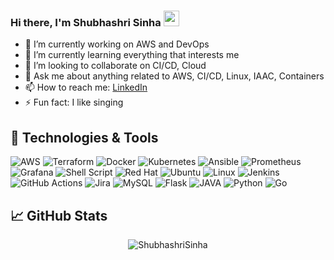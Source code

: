 ### Hi there, I'm Shubhashri Sinha <img src="https://media.giphy.com/media/hvRJCLFzcasrR4ia7z/giphy.gif" width="25px">



- 🔭 I’m currently working on AWS and DevOps
- 🌱 I’m currently learning everything that interests me
- 👯 I’m looking to collaborate on CI/CD, Cloud
- 💬 Ask me about anything related to AWS, CI/CD, Linux, IAAC, Containers
- 📫 How to reach me: [LinkedIn](https://www.linkedin.com/in/shubhashri-sinha/)
- ⚡ Fun fact: I like singing


## 🔧 Technologies & Tools

![AWS](https://img.shields.io/badge/AWS-%23FF9900.svg?style=for-the-badge&logo=amazon-aws&logoColor=white)
![Terraform](https://img.shields.io/badge/terraform-%235835CC.svg?style=for-the-badge&logo=terraform&logoColor=white)
![Docker](https://img.shields.io/badge/Docker-2CA5E0?style=for-the-badge&logo=docker&logoColor=white)
![Kubernetes](https://img.shields.io/badge/kubernetes-%23326ce5.svg?style=for-the-badge&logo=kubernetes&logoColor=white)
![Ansible](https://img.shields.io/badge/ansible-%231A1918.svg?style=for-the-badge&logo=ansible&logoColor=white)
![Prometheus](https://img.shields.io/badge/Prometheus-000000?style=for-the-badge&logo=prometheus&labelColor=000000)
![Grafana](https://img.shields.io/badge/Grafana-F2F4F9?style=for-the-badge&logo=grafana&logoColor=orange&labelColor=F2F4F9)
![Shell Script](https://img.shields.io/badge/shell_script-%23121011.svg?style=for-the-badge&logo=gnu-bash&logoColor=white)
![Red Hat](https://img.shields.io/badge/Red%20Hat-EE0000?style=for-the-badge&logo=redhat&logoColor=white)
![Ubuntu](https://img.shields.io/badge/Ubuntu-E95420?style=for-the-badge&logo=ubuntu&logoColor=white)
![Linux](https://img.shields.io/badge/Linux-FCC624?style=for-the-badge&logo=linux&logoColor=black)
![Jenkins](https://img.shields.io/badge/jenkins-%232C5263.svg?style=for-the-badge&logo=jenkins&logoColor=white)
![GitHub Actions](https://img.shields.io/badge/githubactions-%232671E5.svg?style=for-the-badge&logo=githubactions&logoColor=white)
![Jira](https://img.shields.io/badge/jira-%230A0FFF.svg?style=for-the-badge&logo=jira&logoColor=white)
![MySQL](https://img.shields.io/badge/mysql-%2300f.svg?style=for-the-badge&logo=mysql&logoColor=white)
![Flask](https://img.shields.io/badge/flask-%23000.svg?style=for-the-badge&logo=flask&logoColor=white)
![JAVA](https://img.shields.io/badge/Java-ED8B00?style=for-the-badge&logo=java&logoColor=white)
![Python](https://img.shields.io/badge/python-3670A0?style=for-the-badge&logo=python&logoColor=ffdd54)
![Go](https://img.shields.io/badge/Go-00ADD8?style=for-the-badge&logo=go&logoColor=white)

## &#x1f4c8; GitHub Stats

<p align='center'>
<img src="https://github-readme-stats.vercel.app/api?username=ShubhashriSinha&show_icons=true&count_private=true" alt="ShubhashriSinha" />
</p>
